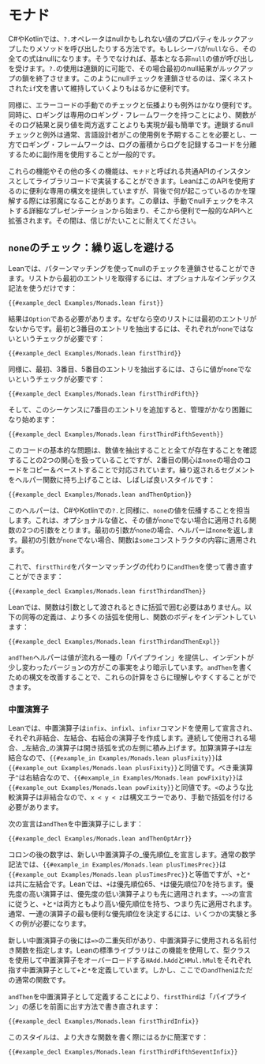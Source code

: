 # モナド

C#やKotlinでは、`?.`オペレータはnullかもしれない値のプロパティをルックアップしたりメソッドを呼び出したりする方法です。もしレシーバが`null`なら、その全ての式はnullになります。そうでなければ、基本となる非`null`の値が呼び出しを受けます。`?.`の使用は連鎖的に可能で、その場合最初のnull結果がルックアップの鎖を終了させます。このようにnullチェックを連鎖させるのは、深くネストされた`if`文を書いて維持していくよりもはるかに便利です。

同様に、エラーコードの手動でのチェックと伝播よりも例外はかなり便利です。同時に、ロギングは専用のロギング・フレームワークを持つことにより、関数がそのログ結果と戻り値を両方返すことよりも実現が最も簡単です。連鎖するnullチェックと例外は通常、言語設計者がこの使用例を予期することを必要とし、一方でロギング・フレームワークは、ログの蓄積からログを記録するコードを分離するために副作用を使用することが一般的です。

これらの機能やその他の多くの機能は、`モナド`と呼ばれる共通APIのインスタンスとしてライブラリコードで実装することができます。LeanはこのAPIを使用するのに便利な専用の構文を提供していますが、背後で何が起こっているのかを理解する際には邪魔になることがあります。この章は、手動でnullチェックをネストする詳細なプレゼンテーションから始まり、そこから便利で一般的なAPIへと拡張されます。その間は、信じがたいことに耐えてください。

## `none`のチェック：繰り返しを避ける

Leanでは、パターンマッチングを使ってnullのチェックを連鎖させることができます。リストから最初のエントリを取得するには、オプショナルなインデックス記法を使うだけです：

```
{{#example_decl Examples/Monads.lean first}}
```

結果は`Option`である必要があります。なぜなら空のリストには最初のエントリがないからです。最初と3番目のエントリを抽出するには、それぞれが`none`ではないというチェックが必要です：

```
{{#example_decl Examples/Monads.lean firstThird}}
```

同様に、最初、3番目、5番目のエントリを抽出するには、さらに値が`none`でないというチェックが必要です：

```
{{#example_decl Examples/Monads.lean firstThirdFifth}}
```

そして、このシーケンスに7番目のエントリを追加すると、管理がかなり困難になり始めます：

```
{{#example_decl Examples/Monads.lean firstThirdFifthSeventh}}
```

このコードの基本的な問題は、数値を抽出することと全てが存在することを確認することの2つの関心を扱っていることですが、2番目の関心は`none`の場合のコードをコピー＆ペーストすることで対応されています。繰り返されるセグメントをヘルパー関数に持ち上げることは、しばしば良いスタイルです：

```
{{#example_decl Examples/Monads.lean andThenOption}}
```

このヘルパーは、C#やKotlinでの`?.`と同様に、`none`の値を伝播することを担当します。これは、オプショナルな値と、その値が`none`でない場合に適用される関数の2つの引数をとります。最初の引数が`none`の場合、ヘルパーは`none`を返します。最初の引数が`none`でない場合、関数は`some`コンストラクタの内容に適用されます。

これで、`firstThird`をパターンマッチングの代わりに`andThen`を使って書き直すことができます：

```
{{#example_decl Examples/Monads.lean firstThirdandThen}}
```

Leanでは、関数は引数として渡されるときに括弧で囲む必要はありません。以下の同等の定義は、より多くの括弧を使用し、関数のボディをインデントしています：

```
{{#example_decl Examples/Monads.lean firstThirdandThenExpl}}
```

`andThen`ヘルパーは値が流れる一種の「パイプライン」を提供し、インデントが少し変わったバージョンの方がこの事実をより暗示しています。`andThen`を書くための構文を改善することで、これらの計算をさらに理解しやすくすることができます。

### 中置演算子

Leanでは、中置演算子は`infix`、`infixl`、`infixr`コマンドを使用して宣言され、それぞれ非結合、左結合、右結合の演算子を作成します。連続して使用される場合、_左結合_の演算子は開き括弧を式の左側に積み上げます。加算演算子`+`は左結合なので、`{{#example_in Examples/Monads.lean plusFixity}}`は`{{#example_out Examples/Monads.lean plusFixity}}`と同値です。べき乗演算子`^`は右結合なので、`{{#example_in Examples/Monads.lean powFixity}}`は`{{#example_out Examples/Monads.lean powFixity}}`と同値です。`<`のような比較演算子は非結合なので、`x < y < z`は構文エラーであり、手動で括弧を付ける必要があります。

次の宣言は`andThen`を中置演算子にします：

```
{{#example_decl Examples/Monads.lean andThenOptArr}}
```

コロンの後の数字は、新しい中置演算子の_優先順位_を宣言します。通常の数学記法では、`{{#example_in Examples/Monads.lean plusTimesPrec}}`は`{{#example_out Examples/Monads.lean plusTimesPrec}}`と等価ですが、`+`と`*`は共に左結合です。Leanでは、`+`は優先順位65、`*`は優先順位70を持ちます。優先度の高い演算子は、優先度の低い演算子よりも先に適用されます。`~~>`の宣言に従うと、`+`と`*`は両方ともより高い優先順位を持ち、つまり先に適用されます。通常、一連の演算子の最も便利な優先順位を決定するには、いくつかの実験と多くの例が必要になります。

新しい中置演算子の後には`=>`の二重矢印があり、中置演算子に使用される名前付き関数を指定します。Leanの標準ライブラリはこの機能を使用して、型クラスを使用して中置演算子をオーバーロードする`HAdd.hAdd`と`HMul.hMul`をそれぞれ指す中置演算子として`+`と`*`を定義しています。しかし、ここでの`andThen`はただの通常の関数です。

`andThen`を中置演算子として定義することにより、`firstThird`は「パイプライン」の感じを前面に出す方法で書き直されます：

```
{{#example_decl Examples/Monads.lean firstThirdInfix}}
``` 

このスタイルは、より大きな関数を書く際にはるかに簡潔です：

```
{{#example_decl Examples/Monads.lean firstThirdFifthSeventInfix}}
```